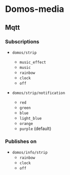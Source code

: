 # Domos-media

## Mqtt

### Subscriptions

* `domos/strip`
  * `music_effect`
  * `music`
  * `rainbow`
  * `clock`
  * `off`

* `domos/strip/notification`
  * `red`
  * `green`
  * `blue`
  * `light_blue`
  * `orange`
  * `purple` (default)

### Publishes on

* `domos/info/strip`
  * `rainbow`
  * `clock`
  * `off`
